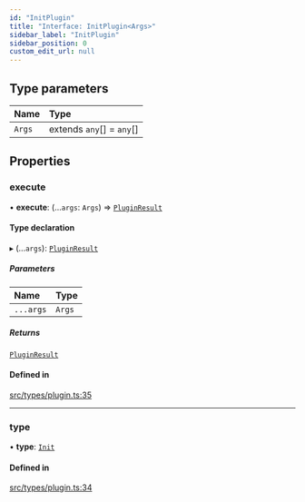 ```yaml
---
id: "InitPlugin"
title: "Interface: InitPlugin<Args>"
sidebar_label: "InitPlugin"
sidebar_position: 0
custom_edit_url: null
---
```


## Type parameters

| Name | Type |
| :------ | :------ |
| `Args` | extends `any`[] = `any`[] |

## Properties

### execute

• **execute**: (...`args`: `Args`) => [`PluginResult`](../modules.md#pluginresult)

#### Type declaration

▸ (...`args`): [`PluginResult`](../modules.md#pluginresult)

##### Parameters

| Name | Type |
| :------ | :------ |
| `...args` | `Args` |

##### Returns

[`PluginResult`](../modules.md#pluginresult)

#### Defined in

[src/types/plugin.ts:35](https://github.com/sern-handler/handler/blob/c1f6906/src/types/plugin.ts#L35)

___

### type

• **type**: [`Init`](../enums/PluginType.md#init)

#### Defined in

[src/types/plugin.ts:34](https://github.com/sern-handler/handler/blob/c1f6906/src/types/plugin.ts#L34)
